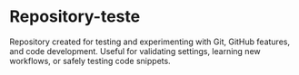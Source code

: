 # Repository-teste
Repository created for testing and experimenting with Git, GitHub features, and code development. Useful for validating settings, learning new workflows, or safely testing code snippets.
